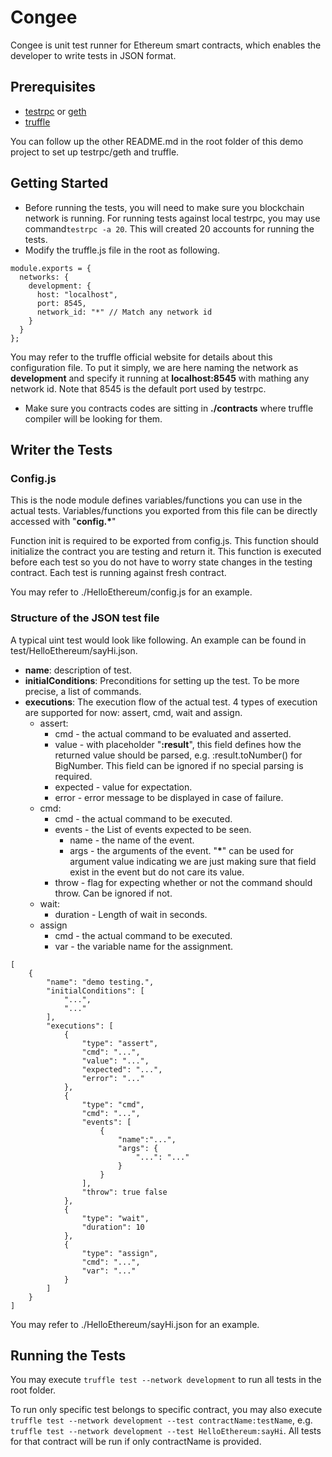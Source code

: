 
# Congee
Congee is unit test runner for Ethereum smart contracts, which enables the developer to write tests in JSON format.

## Prerequisites
* [testrpc](https://github.com/ethereumjs/testrpc) or [geth](https://github.com/ethereum/go-ethereum/wiki/geth)
* [truffle](http://truffleframework.com/)

You can follow up the other README.md in the root folder of this demo project to set up testrpc/geth and truffle. 

## Getting Started
* Before running the tests, you will need to make sure you blockchain network is running. For running tests against local testrpc, you may use command```testrpc -a 20```. This will created 20 accounts for running the tests.
* Modify the truffle.js file in the root as following.

```
module.exports = {
  networks: {
    development: {
      host: "localhost",
      port: 8545,
      network_id: "*" // Match any network id
    }
  }
};
```
You may refer to the truffle official website for details about this configuration file. To put it simply, we are here naming the network as **development** and specify it running at **localhost:8545** with mathing any network id. Note that 8545 is the default port used by testrpc.

* Make sure you contracts codes are sitting in **./contracts** where truffle compiler will be looking for them.

## Writer the Tests
### Config.js
This is the node module defines variables/functions you can use in the actual tests. Variables/functions you exported from this file can be directly accessed with "**config.\***"

Function init is required to be exported from config.js. This function should initialize the contract you are testing and return it. This function is executed before each test so you do not have to worry state changes in the testing contract. Each test is running against fresh contract.

You may refer to ./HelloEthereum/config.js for an example.

### Structure of the JSON test file

A typical uint test would look like following. An example can be found in test/HelloEthereum/sayHi.json.

* **name**: description of test.
* **initialConditions**: Preconditions for setting up the test. To be more precise, a list of commands.
* **executions**: The execution flow of the actual test. 4 types of execution are supported for now: assert, cmd, wait and assign.
	* assert: 
		* cmd - the actual command to be evaluated and asserted.
		* value - with placeholder "**:result**", this field defines how the returned value should be parsed, e.g. :result.toNumber() for BigNumber. This field can be ignored if no special parsing is required.
		* expected - value for expectation.
		* error - error message to be displayed in case of failure.
	* cmd:
		* cmd - the actual command to be executed.
		* events - the List of events expected to be seen.
			* name - the name of the event.
			* args - the arguments of the event. "**\***" can be used for argument value indicating we are just making sure that field exist in the event but do not care its value.
        * throw - flag for expecting whether or not the command should throw. Can be ignored if not.
	* wait:
		* duration - Length of wait in seconds.
	* assign
		* cmd - the actual command to be executed. 
		* var - the variable name for the assignment.

```
[
    {
        "name": "demo testing.",
        "initialConditions": [
            "...",
            "..."
        ],
        "executions": [
            {
                "type": "assert",
                "cmd": "...",
                "value": "...",
                "expected": "...",
                "error": "..."
            },
            {
                "type": "cmd",
                "cmd": "...",
                "events": [
                    {
                        "name":"...",
                        "args": {
                            "...": "..."
                        }
                    }
                ],
                "throw": true false
            },
            {
                "type": "wait",
                "duration": 10
            },
            {
                "type": "assign",
                "cmd": "...",
                "var": "..."
            }
        ]
    }
]
```

You may refer to ./HelloEthereum/sayHi.json for an example.

## Running the Tests

You may execute ```truffle test --network development``` to run all tests in the root folder.

To run only specific test belongs to specific contract, you may also execute ```truffle test --network development --test contractName:testName```, e.g. ```truffle test --network development --test HelloEthereum:sayHi```. All tests for that contract will be run if only contractName is provided.













